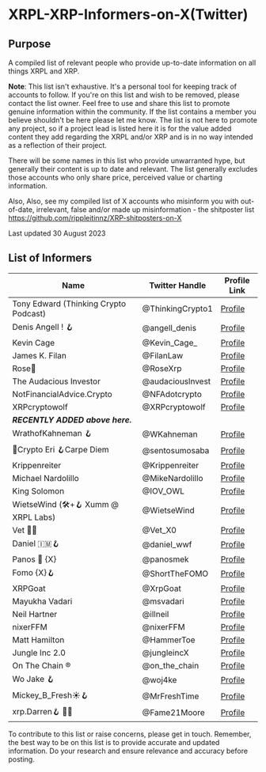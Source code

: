 # XRPL-XRP-Informers-on-X(Twitter)

## Purpose

A compiled list of relevant people who provide up-to-date information on all things XRPL and XRP. 

**Note**: This list isn't exhaustive. It's a personal tool for keeping track of accounts to follow. If you're on this list and wish to be removed, please contact the list owner. Feel free to use and share this list to promote genuine information within the community.
If the list contains a member you believe shouldn't be here please let me know. The list is not here to promote any project, so if a project lead is listed here it is for the value added content they add regarding the XRPL and/or XRP and is in no way intended as a  reflection of their project.

There will be some names in this list who provide unwarranted hype, but generally their content is up to date and relevant. The list generally excludes those accounts who only share price, perceived value or charting information.

Also, Also, see my compiled list of X accounts who misinform you with out-of-date, irrelevant, false and/or made up misinformation - the shitposter list https://github.com/rippleitinnz/XRP-shitposters-on-X

Last updated 30 August 2023

## List of Informers

| Name                                                   | Twitter Handle        | Profile Link                                     |
|--------------------------------------------------------|-----------------------|--------------------------------------------------|
| Tony Edward (Thinking Crypto Podcast)                  | @ThinkingCrypto1      | [Profile](https://x.com/ThinkingCrypto1)         |
| Denis Angell ! 🪝                                       | @angell_denis         | [Profile](https://x.com/angell_denis)            |
| Kevin Cage                                             | @Kevin_Cage_          | [Profile](https://x.com/Kevin_Cage_)             |
| James K. Filan                                         | @FilanLaw             | [Profile](https://x.com/FilanLaw)                |
| Rose🌹                                                 | @RoseXrp              | [Profile](https://x.com/RoseXrp)                 |
| The Audacious Investor                                 | @audaciouslnvest      | [Profile](https://x.com/audaciouslnvest)         |
| NotFinancialAdvice.Crypto                              | @NFAdotcrypto        | [Profile](https://x.com/NFAdotcrypto)             |
| XRPcryptowolf                                          | @XRPcryptowolf        | [Profile](https://x.com/XRPcryptowolf)           |
|  ***RECENTLY ADDED above here.***                      |                       |                                                  |
| WrathofKahneman 🪝                                      | @WKahneman            | [Profile](https://x.com/WKahneman)               |
| 🌸Crypto Eri 🪝Carpe Diem                              | @sentosumosaba        | [Profile](https://x.com/sentosumosaba)            |
| Krippenreiter                                          | @Krippenreiter        | [Profile](https://x.com/Krippenreiter)           |
| Michael Nardolillo                                     | @MikeNardolillo       | [Profile](https://x.com/MikeNardolillo)          |
| King Solomon                                           | @IOV_OWL              | [Profile](https://x.com/IOV_OWL)                 |
| WietseWind (🛠+🪝 Xumm @ XRPL Labs)                     | @WietseWind           | [Profile](https://x.com/WietseWind)              |
| Vet 🏴‍☠️                                                | @Vet_X0                | [Profile](https://x.com/Vet_X0)                 |
| Daniel 🇮🇲🪝                                             | @daniel_wwf           | [Profile](https://x.com/sirkunt)                 |
| Panos 🔺 {X}                                          | @panosmek              | [Profile](https://x.com/panosmek)               |
| Fomo {X}🪝                                              | @ShortTheFOMO         | [Profile](https://x.com/ShortTheFOMO)            |
| XRPGoat                                                | @XrpGoat           | [Profile](https://x.com/XrpGoat)             |
| Mayukha Vadari                                         | @msvadari             | [Profile](https://x.com/msvadari)                |
| Neil Hartner                                           | @illneil              | [Profile](https://x.com/illneil)                 |
| nixerFFM                                               | @nixerFFM             | [Profile](https://x.com/nixerFFM)                | 
| Matt Hamilton                                          | @HammerToe             | [Profile](https://x.com/HammerToe)              |
| Jungle Inc 2.0                                         | @jungleincX            | [Profile](https://x.com/jungleincX)             |       
| On The Chain ®                                         | @on_the_chain          | [Profile](https://x.com/on_the_chain)           |      
| Wo Jake 🪝                                              | @woj4ke               | [Profile](https://x.com/woj4ke)                  |
| Mickey_B_Fresh☀️🪝                                      | @MrFreshTime          | [Profile](https://x.com/MrFreshTime)            |  
| xrp.Darren🪝 🏴‍☠️                                         | @Fame21Moore          | [Profile](https://x.com/Fame21Moore)            |


To contribute to this list or raise concerns, please get in touch. Remember, the best way to be on this list is to provide accurate and updated information. Do your research and ensure relevance and accuracy before posting.
